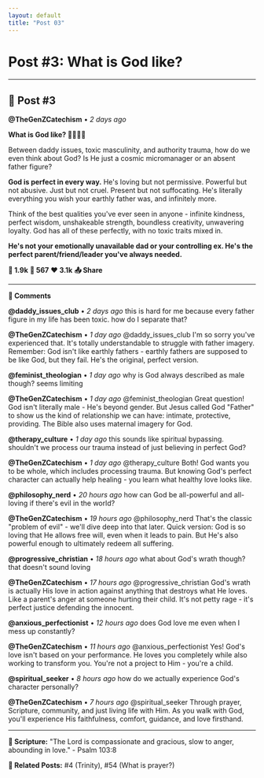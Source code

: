 ```yaml
---
layout: default
title: "Post 03"
---
```

# Post #3: What is God like?

---

## 📱 Post #3

**@TheGenZCatechism** • *2 days ago*

**What is God like? 👨‍👧‍👦✨**

Between daddy issues, toxic masculinity, and authority trauma, how do we even think about God? Is He just a cosmic micromanager or an absent father figure?

**God is perfect in every way.** He's loving but not permissive. Powerful but not abusive. Just but not cruel. Present but not suffocating. He's literally everything you wish your earthly father was, and infinitely more.

Think of the best qualities you've ever seen in anyone - infinite kindness, perfect wisdom, unshakeable strength, boundless creativity, unwavering loyalty. God has all of these perfectly, with no toxic traits mixed in.

**He's not your emotionally unavailable dad or your controlling ex. He's the perfect parent/friend/leader you've always needed.**

**💭 1.9k** **🔄 567** **❤️ 3.1k** **📤 Share**

---

**💬 Comments**

**@daddy_issues_club** • *2 days ago*
this is hard for me because every father figure in my life has been toxic. how do I separate that?

**@TheGenZCatechism** • *1 day ago*
@daddy_issues_club I'm so sorry you've experienced that. It's totally understandable to struggle with father imagery. Remember: God isn't like earthly fathers - earthly fathers are supposed to be like God, but they fail. He's the original, perfect version.

**@feminist_theologian** • *1 day ago*
why is God always described as male though? seems limiting

**@TheGenZCatechism** • *1 day ago*
@feminist_theologian Great question! God isn't literally male - He's beyond gender. But Jesus called God "Father" to show us the kind of relationship we can have: intimate, protective, providing. The Bible also uses maternal imagery for God.

**@therapy_culture** • *1 day ago*
this sounds like spiritual bypassing. shouldn't we process our trauma instead of just believing in perfect God?

**@TheGenZCatechism** • *1 day ago*
@therapy_culture Both! God wants you to be whole, which includes processing trauma. But knowing God's perfect character can actually help healing - you learn what healthy love looks like.

**@philosophy_nerd** • *20 hours ago*
how can God be all-powerful and all-loving if there's evil in the world?

**@TheGenZCatechism** • *19 hours ago*
@philosophy_nerd That's the classic "problem of evil" - we'll dive deep into that later. Quick version: God is so loving that He allows free will, even when it leads to pain. But He's also powerful enough to ultimately redeem all suffering.

**@progressive_christian** • *18 hours ago*
what about God's wrath though? that doesn't sound loving

**@TheGenZCatechism** • *17 hours ago*
@progressive_christian God's wrath is actually His love in action against anything that destroys what He loves. Like a parent's anger at someone hurting their child. It's not petty rage - it's perfect justice defending the innocent.

**@anxious_perfectionist** • *12 hours ago*
does God love me even when I mess up constantly?

**@TheGenZCatechism** • *11 hours ago*
@anxious_perfectionist Yes! God's love isn't based on your performance. He loves you completely while also working to transform you. You're not a project to Him - you're a child.

**@spiritual_seeker** • *8 hours ago*
how do we actually experience God's character personally?

**@TheGenZCatechism** • *7 hours ago*
@spiritual_seeker Through prayer, Scripture, community, and just living life with Him. As you walk with God, you'll experience His faithfulness, comfort, guidance, and love firsthand.

---

**📖 Scripture:** "The Lord is compassionate and gracious, slow to anger, abounding in love." - Psalm 103:8

**🔗 Related Posts:** #4 (Trinity), #54 (What is prayer?) 
